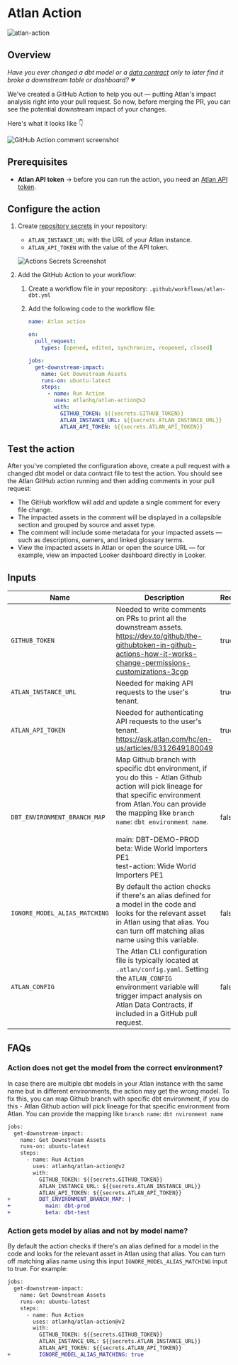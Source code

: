 # Atlan Action

![atlan-action](https://github.com/user-attachments/assets/df739f4b-15da-4681-a591-4a7101e87b1f)

## Overview

_Have you ever changed a dbt model or a [data contract](https://ask.atlan.com/hc/en-us/articles/9281528742799-How-to-create-data-contracts) only to later find it broke a downstream table or dashboard? 💔_

We've created a GitHub Action to help you out — putting Atlan's impact analysis right into your pull request. So now, before merging the PR, you can see the potential downstream impact of your changes.

Here's what it looks like 👇

![GitHub Action comment screenshot](https://iili.io/HI7d0zB.png)

## Prerequisites

- **Atlan API token** → before you can run the action, you need an [Atlan API token](https://ask.atlan.com/hc/en-us/articles/8312649180049).

## Configure the action

1. Create [repository secrets](https://github.com/Azure/actions-workflow-samples/blob/master/assets/create-secrets-for-GitHub-workflows.md#creating-secrets) in your repository:

   - `ATLAN_INSTANCE_URL` with the URL of your Atlan instance.
   - `ATLAN_API_TOKEN` with the value of the API token.

   ![Actions Secrets Screenshot](https://iili.io/HI7gfx2.png)

2. Add the GitHub Action to your workflow:

   1. Create a workflow file in your repository: `.github/workflows/atlan-dbt.yml`
   2. Add the following code to the workflow file:

      ```yaml
      name: Atlan action

      on:
        pull_request:
          types: [opened, edited, synchronize, reopened, closed]

      jobs:
        get-downstream-impact:
          name: Get Downstream Assets
          runs-on: ubuntu-latest
          steps:
            - name: Run Action
              uses: atlanhq/atlan-action@v2
              with:
                GITHUB_TOKEN: ${{secrets.GITHUB_TOKEN}}
                ATLAN_INSTANCE_URL: ${{secrets.ATLAN_INSTANCE_URL}}
                ATLAN_API_TOKEN: ${{secrets.ATLAN_API_TOKEN}}
      ```

## Test the action

After you've completed the configuration above, create a pull request with a changed dbt model or data contract file to test the action. You should see the Atlan GitHub action running and then adding comments in your pull request:

- The GitHub workflow will add and update a single comment for every file change.
- The impacted assets in the comment will be displayed in a collapsible section and grouped by source and asset type.
- The comment will include some metadata for your impacted assets — such as descriptions, owners, and linked glossary terms.
- View the impacted assets in Atlan or open the source URL — for example, view an impacted Looker dashboard directly in Looker.

## Inputs

| Name                          | Description                                                                                                                                                                                                                                                                                                                     | Required | Default |
| ----------------------------- | ------------------------------------------------------------------------------------------------------------------------------------------------------------------------------------------------------------------------------------------------------------------------------------------------------------------------------- | -------- | ------- |
| `GITHUB_TOKEN`                | Needed to write comments on PRs to print all the downstream assets. https://dev.to/github/the-githubtoken-in-github-actions-how-it-works-change-permissions-customizations-3cgp                                                                                                                                                 | true     |
| `ATLAN_INSTANCE_URL`          | Needed for making API requests to the user's tenant.                                                                                                                                                                                                                                                                            | true     |
| `ATLAN_API_TOKEN`             | Needed for authenticating API requests to the user's tenant. https://ask.atlan.com/hc/en-us/articles/8312649180049                                                                                                                                                                                                              | true     |
| `DBT_ENVIRONMENT_BRANCH_MAP`  | Map Github branch with specific dbt environment, if you do this - Atlan Github action will pick lineage for that specific environment from Atlan.You can provide the mapping like `branch name`: `dbt environment name`. <br><br>main: DBT-DEMO-PROD<br>beta: Wide World Importers PE1<br>test-action: Wide World Importers PE1 | false    |
| `IGNORE_MODEL_ALIAS_MATCHING` | By default the action checks if there's an alias defined for a model in the code and looks for the relevant asset in Atlan using that alias. You can turn off matching alias name using this variable.                                                                                                                          | false    | false   |
| `ATLAN_CONFIG` | The Atlan CLI configuration file is typically located at `.atlan/config.yaml`. Setting the `ATLAN_CONFIG` environment variable will trigger impact analysis on Atlan Data Contracts, if included in a GitHub pull request.                                                                                                                          | false    |    |

## FAQs

### Action does not get the model from the correct environment?

In case there are multiple dbt models in your Atlan instance with the same name but in different environments, the action may get the wrong model. To fix this, you can map Github branch with specific dbt environment, if you do this - Atlan Github action will pick lineage for that specific environment from Atlan.
You can provide the mapping like `branch name`: `dbt nvironment name`

```diff
jobs:
  get-downstream-impact:
    name: Get Downstream Assets
    runs-on: ubuntu-latest
    steps:
      - name: Run Action
        uses: atlanhq/atlan-action@v2
        with:
          GITHUB_TOKEN: ${{secrets.GITHUB_TOKEN}}
          ATLAN_INSTANCE_URL: ${{secrets.ATLAN_INSTANCE_URL}}
          ATLAN_API_TOKEN: ${{secrets.ATLAN_API_TOKEN}}
+         DBT_ENVIRONMENT_BRANCH_MAP: |
+           main: dbt-prod
+           beta: dbt-test
```

### Action gets model by alias and not by model name?

By default the action checks if there's an alias defined for a model in the code and looks for the relevant asset in Atlan using that alias. You can turn off matching alias name using this input `IGNORE_MODEL_ALIAS_MATCHING` input to true. For example:

```diff
jobs:
  get-downstream-impact:
    name: Get Downstream Assets
    runs-on: ubuntu-latest
    steps:
      - name: Run Action
        uses: atlanhq/atlan-action@v2
        with:
          GITHUB_TOKEN: ${{secrets.GITHUB_TOKEN}}
          ATLAN_INSTANCE_URL: ${{secrets.ATLAN_INSTANCE_URL}}
          ATLAN_API_TOKEN: ${{secrets.ATLAN_API_TOKEN}}
+         IGNORE_MODEL_ALIAS_MATCHING: true
```
